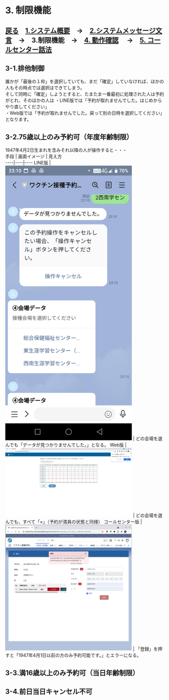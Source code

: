# 3. 制限機能
## [戻る](https://github.com/78tch/VaccineYoyaku)　[1.システム概要](https://github.com/78tch/VaccineYoyaku/blob/main/1About/1-1About.md)　→　[2.システムメッセージ文言](https://github.com/78tch/VaccineYoyaku/blob/main/2SystemMessage/2-1LINE.md)　→　3.制限機能　→　[4. 動作確認](https://github.com/78tch/VaccineYoyaku/blob/main/4Check/4-1Check.md) 　→　[5. コールセンター話法](https://github.com/78tch/VaccineYoyaku/blob/main/5CallCenter/5-1CallCenter.md)  

## 3-1.排他制御  
誰かが「最後の１枠」を選択していても、まだ「確定」していなければ、ほかの人もその時点では選択はできてしまう。  
そして同時に「確定」しようとすると、たまたま一番最初に処理された人は予約がとれ、そのほかの人は
・LINE版では「予約が取れませんでした。はじめからやり直してください」  
・Web版では「予約が取れませんでした。戻って別の日時を選択してください」  
となります。

## 3-2.75歳以上のみ予約可（年度年齢制限）

1947年4月2日生まれを含みそれ以降の人が操作すると・・・  
手段 | 画面イメージ | 見え方  
----|----|----
 LINE版 | <img src="images/birthday_line.jpg" width="400" alt="image"> | どの会場を選んでも「データが見つかりませんでした。」となる。 
 Web版 | <img src="images/birthday_web.png" width="400" alt="image"> | どの会場を選んでも、すべて「×」（予約が満員の状態と同様）
 コールセンター版 | <img src="images/birthday_callcenter.png" width="400" alt="image"> | 「登録」を押すと「1947年4月1日以前の方のみ予約可能です。」とエラーになる。
 

## 3-3.満16歳以上のみ予約可（当日年齢制限）
## 3-4.前日当日キャンセル不可